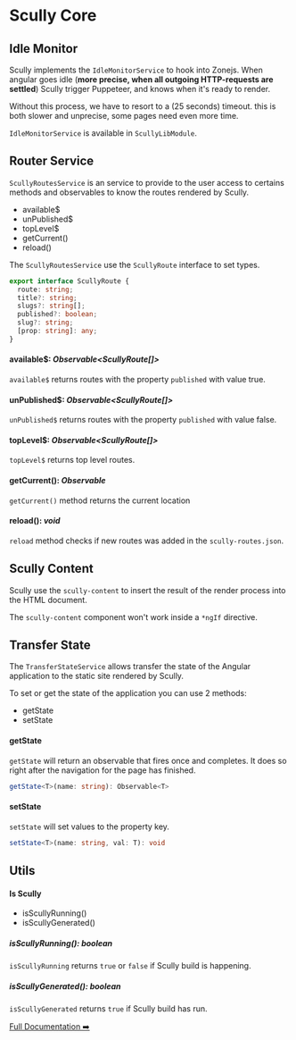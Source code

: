 # Scully Core

## Idle Monitor

Scully implements the `IdleMonitorService` to hook into Zonejs. When angular goes idle (**more precise, when all outgoing HTTP-requests are settled**)
Scully trigger Puppeteer, and knows when it's ready to render.

Without this process, we have to resort to a (25 seconds) timeout. this is both slower and unprecise, some pages need even more time.

`IdleMonitorService` is available in `ScullyLibModule`.

## Router Service

`ScullyRoutesService` is an service to provide to the user access to certains methods and observables to know
the routes rendered by Scully.

- available\$
- unPublished\$
- topLevel\$
- getCurrent()
- reload()

The `ScullyRoutesService` use the `ScullyRoute` interface to set types.

```typescript
export interface ScullyRoute {
  route: string;
  title?: string;
  slugs?: string[];
  published?: boolean;
  slug?: string;
  [prop: string]: any;
}
```

#### available\$: _Observable<ScullyRoute[]>_

`available$` returns routes with the property `published` with value true.

#### unPublished\$: _Observable<ScullyRoute[]>_

`unPublished$` returns routes with the property `published` with value false.

#### topLevel\$: _Observable<ScullyRoute[]>_

`topLevel$` returns top level routes.

#### getCurrent(): _Observable<ScullyRoute>_

`getCurrent()` method returns the current location

#### reload(): _void_

`reload` method checks if new routes was added in the `scully-routes.json`.

## Scully Content

Scully use the `scully-content` to insert the result of the render process into the HTML document.

The `scully-content` component won't work inside a `*ngIf` directive.

## Transfer State

The `TransferStateService` allows transfer the state of the Angular application to the static site rendered by Scully.

To set or get the state of the application you can use 2 methods:

- getState
- setState

#### getState

`getState` will return an observable that fires once and completes. It does so right after the navigation for the page has finished.

```typescript
getState<T>(name: string): Observable<T>
```

#### setState

`setState` will set values to the property key.

```typescript
setState<T>(name: string, val: T): void
```

## Utils

#### Is Scully

- isScullyRunning()
- isScullyGenerated()

##### isScullyRunning(): _boolean_

`isScullyRunning` returns `true` or `false` if Scully build is happening.

##### isScullyGenerated(): _boolean_

`isScullyGenerated` returns `true` if Scully build has run.

[Full Documentation ➡️](scully.md)
